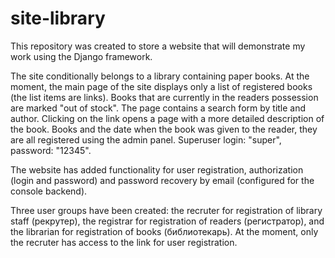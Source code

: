 # site-library
This repository was created to store a website that will demonstrate my work using the Django framework.

The site conditionally belongs to a library containing paper books.
At the moment, the main page of the site displays only a list of registered books (the list items are links).
Books that are currently in the readers possession are marked "out of stock".
The page contains a search form by title and author.
Clicking on the link opens a page with a more detailed description of the book.
Books and the date when the book was given to the reader, they are all registered using the admin panel.
Superuser login: "super", password: "12345".

The website has added functionality for user registration, authorization (login and password) and 
password recovery by email (configured for the console backend).

Three user groups have been created: the recruter for registration of library staff (рекрутер), the registrar 
for registration of readers (регистратор), and the librarian for registration of books (библиотекарь).
At the moment, only the recruter has access to the link for user registration.